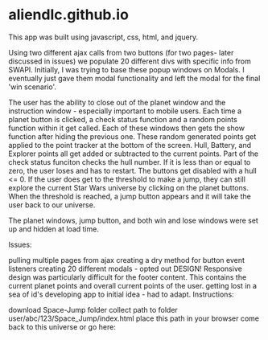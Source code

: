 # aliendlc.github.io

This app was built using javascript, css, html, and jquery.

Using two different ajax calls from two buttons (for two pages- later discussed in issues) we populate 20 different divs with specific info from SWAPI. Initially, I was trying to base these popup windows on Modals. I eventually just gave them modal functionality and left the modal for the final 'win scenario'.

The user has the ability to close out of the planet window and the instruction window - especially important to mobile users. Each time a planet button is clicked, a check status function and a random points function within it get called. Each of these windows then gets the show function after hiding the previous one. These random generated points get applied to the point tracker at the bottom of the screen. Hull, Battery, and Explorer points all get added or subtracted to the current points. Part of the check status funciton checks the hull number. If it is less than or equal to zero, the user loses and has to restart. The buttons get disabled with a hull <= 0. If the user does get to the threshold to make a jump, they can still explore the current Star Wars universe by clicking on the planet buttons. When the threshold is reached, a jump button appears and it will take the user back to our universe.

The planet windows, jump button, and both win and lose windows were set up and hidden at load time.

Issues:

pulling multiple pages from ajax
creating a dry method for button event listeners
creating 20 different modals - opted out
DESIGN!
Responsive design was particularly difficult for the footer content. This contains the current planet points and overall current points of the user.
getting lost in a sea of id's
developing app to initial idea - had to adapt.
Instructions:

download Space-Jump folder
collect path to folder user/abc/123/Space_Jump/index.html
place this path in your browser
come back to this universe
or go here:

